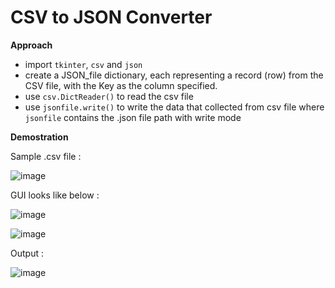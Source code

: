 # CSV to JSON Converter

**Approach** 
- import `tkinter`, `csv` and `json`
- create a JSON_file dictionary, each representing a record (row) from the CSV file, with the Key as the column specified. 
- use `csv.DictReader()` to read the csv file
- use `jsonfile.write()` to write the data that collected from csv file where `jsonfile` contains the .json file path with write mode

**Demostration**

Sample .csv file :

![image](https://github.com/vamsikrishnarh7/Play-With-Python/blob/main/CSV%20to%20JSON%20Converter/images/sample%20csv%20file.png)


GUI looks like below :

![image](https://github.com/vamsikrishnarh7/Play-With-Python/blob/main/CSV%20to%20JSON%20Converter/images/gui1.png)

![image](https://github.com/vamsikrishnarh7/Play-With-Python/blob/main/CSV%20to%20JSON%20Converter/images/gui2.png)


Output : 

![image](https://github.com/vamsikrishnarh7/Play-With-Python/blob/main/CSV%20to%20JSON%20Converter/images/sample%20json%20output.png)
